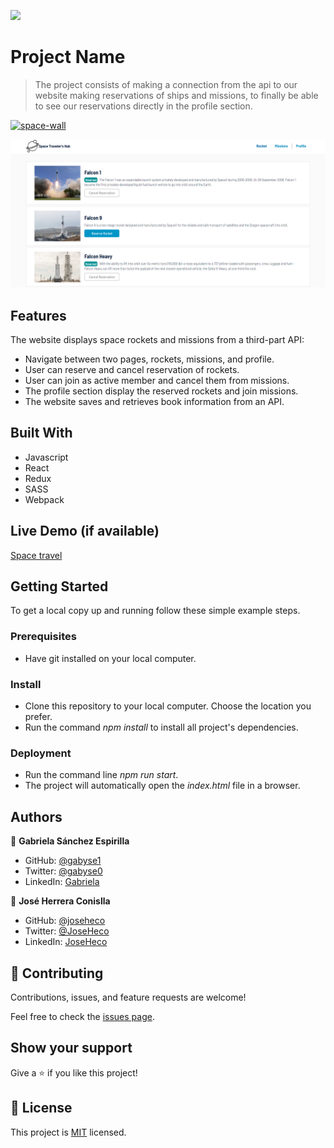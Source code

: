 ![](https://img.shields.io/badge/Microverse-blueviolet)

# Project Name

> The project consists of making a connection from the api to our website making reservations of ships and missions, to finally be able to see our reservations directly in the profile section.

<a href="https://ibb.co/MV3PdkM"><img src="https://i.ibb.co/0MdY5yh/space-wall.jpg" alt="space-wall" border="0"></a>



![Project screenshot](./st-screenshot.png)


## Features

The website displays space rockets and missions from a third-part API:

- Navigate between two pages, rockets, missions, and profile.
- User can reserve and cancel reservation of rockets.
- User can join as active member and cancel them from missions.
- The profile section display the reserved rockets and join missions.
- The website saves and retrieves book information from an API.


## Built With

- Javascript
- React
- Redux
- SASS
- Webpack

## Live Demo (if available)

[Space travel](https://joseheco.github.io/space-travel/)


## Getting Started

To get a local copy up and running follow these simple example steps.

### Prerequisites

- Have git installed on your local computer.

### Install

- Clone this repository to your local computer. Choose the location you prefer.
- Run the command *npm install* to install all project's dependencies.

### Deployment

- Run the command line *npm run start*.
- The project will automatically open the *index.html* file in a browser.


## Authors

👤 **Gabriela Sánchez Espirilla**

- GitHub: [@gabyse1](https://github.com/gabyse1)
- Twitter: [@gabyse0](https://twitter.com/gabyse0)
- LinkedIn: [Gabriela](https://www.linkedin.com/in/gabriela-s%C3%A1nchez-espirilla-83011b225/)

👤 **José Herrera Conislla**

- GitHub: [@joseheco](https://github.com/joseheco)
- Twitter: [@JoseHeco](https://twitter.com/joseheco)
- LinkedIn: [JoseHeco](https://linkedin.com/in/joseherreraco)


## 🤝 Contributing

Contributions, issues, and feature requests are welcome!

Feel free to check the [issues page](../../issues/).

## Show your support

Give a ⭐️ if you like this project!

## 📝 License

This project is [MIT](./MIT.md) licensed.
